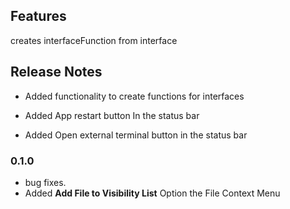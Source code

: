 

## Features

creates interfaceFunction from interface

## Release Notes

* Added functionality to create functions for interfaces

* Added App restart button In the status bar
* Added Open external terminal button in the status bar

### 0.1.0
* bug fixes.
* Added **Add File to Visibility List** Option the File Context Menu